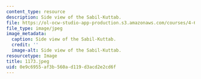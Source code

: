 ```yaml
---
content_type: resource
description: Side view of the Sabil-Kuttab.
file: https://ol-ocw-studio-app-production.s3.amazonaws.com/courses/4-615-the-architecture-of-cairo-spring-2002/0e9c6955af3b560ad119d3acd2e2cd6f_1173.jpeg
file_type: image/jpeg
image_metadata:
  caption: Side view of the Sabil-Kuttab.
  credit: ''
  image-alt: Side view of the Sabil-Kuttab.
resourcetype: Image
title: 1173.jpeg
uid: 0e9c6955-af3b-560a-d119-d3acd2e2cd6f
---
```


